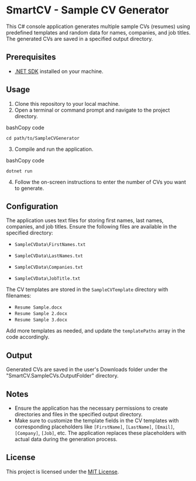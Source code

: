 SmartCV - Sample CV Generator
=================

This C# console application generates multiple sample CVs (resumes) using predefined templates and random data for names, companies, and job titles. The generated CVs are saved in a specified output directory.

Prerequisites
-------------

*   [.NET SDK](https://dotnet.microsoft.com/download) installed on your machine.

Usage
-----

1.  Clone this repository to your local machine.
2.  Open a terminal or command prompt and navigate to the project directory.

bashCopy code

`cd path/to/SampleCVGenerator`

3.  Compile and run the application.

bashCopy code

`dotnet run`

4.  Follow the on-screen instructions to enter the number of CVs you want to generate.

Configuration
-------------

The application uses text files for storing first names, last names, companies, and job titles. Ensure the following files are available in the specified directory:

*   `SampleCVData\FirstNames.txt`

*   `SampleCVData\LastNames.txt`

*   `SampleCVData\Companies.txt`

*   `SampleCVData\JobTitle.txt`

The CV templates are stored in the `SampleCVTemplate` directory with filenames:

*   `Resume Sample.docx`
*   `Resume Sample 2.docx`
*   `Resume Sample 3.docx`

Add more templates as needed, and update the `templatePaths` array in the code accordingly.

Output
------

Generated CVs are saved in the user's Downloads folder under the "SmartCV.SampleCVs.OutputFolder" directory.

Notes
-----

*   Ensure the application has the necessary permissions to create directories and files in the specified output directory.
*   Make sure to customize the template fields in the CV templates with corresponding placeholders like `[FirstName]`, `[LastName]`, `[Email]`, `[Company]`, `[Job]`, etc. The application replaces these placeholders with actual data during the generation process.

License
-------

This project is licensed under the [MIT License](LICENSE).
